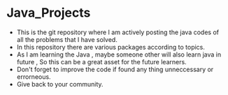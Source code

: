 # Java_Projects
- This is the git repository where I am actively posting the java codes of all the problems that I have solved.
- In this repository there are various packages according to topics.
- As I am learning the Java , maybe someone other will also learn java in future , So this can be a great asset for the future learners.
- Don't forget to improve the code if found any thing unneccessary or errorneous.
- Give back to your community.

